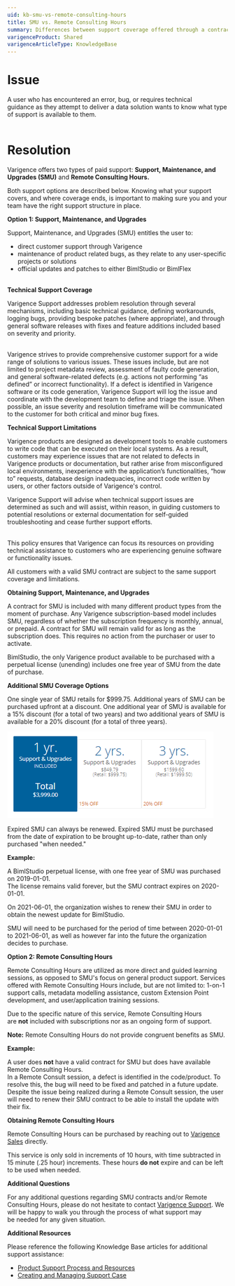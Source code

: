 ```yaml
---
uid: kb-smu-vs-remote-consulting-hours
title: SMU vs. Remote Consulting Hours
summary: Differences between support coverage offered through a contract for Support, Maintenance, and Upgrades and Remote Consulting Hours
varigenceProduct: Shared
varigenceArticleType: KnowledgeBase
---
```

# Issue

A user who has encountered an error, bug, or requires technical guidance as they attempt to deliver a data solution wants to know what type of support is available to them.   
 

# Resolution

Varigence offers two types of paid support: **Support, Maintenance, and Upgrades (SMU)** and **Remote Consulting Hours.**   
  
Both support options are described below. Knowing what your support covers, and where coverage ends, is important to making sure you and your team have the right support structure in place.   
  
**Option 1: Support, Maintenance, and Upgrades**  
  
Support, Maintenance, and Upgrades (SMU) entitles the user to:

*   direct customer support through Varigence
*   maintenance of product related bugs, as they relate to any user-specific projects or solutions
*   official updates and patches to either BimlStudio or BimlFlex  
     

**Technical Support Coverage**  
  
Varigence Support addresses problem resolution through several mechanisms, including basic technical guidance, defining workarounds, logging bugs, providing bespoke patches (where appropriate), and through general software releases with fixes and feature additions included based on severity and priority.    
 

Varigence strives to provide comprehensive customer support for a wide range of solutions to various issues. These issues include, but are not limited to project metadata review, assessment of faulty code generation, and general software-related defects (e.g. actions not performing “as defined” or incorrect functionality). If a defect is identified in Varigence software or its code generation, Varigence Support will log the issue and coordinate with the development team to define and triage the issue. When possible, an issue severity and resolution timeframe will be communicated to the customer for both critical and minor bug fixes. 

  
**Technical Support Limitations**  
  
Varigence products are designed as development tools to enable customers to write code that can be executed on their local systems. As a result, customers may experience issues that are not related to defects in Varigence products or documentation, but rather arise from misconfigured local environments, inexperience with the application’s functionalities, “how to” requests, database design inadequacies, incorrect code written by users, or other factors outside of Varigence's control. 

Varigence Support will advise when technical support issues are determined as such and will assist, within reason, in guiding customers to potential resolutions or external documentation for self-guided troubleshooting and cease further support efforts.    
 

This policy ensures that Varigence can focus its resources on providing technical assistance to customers who are experiencing genuine software or functionality issues.  

  
All customers with a valid SMU contract are subject to the same support coverage and limitations.  
  
  
**Obtaining Support, Maintenance, and Upgrades**  
  
A contract for SMU is included with many different product types from the moment of purchase. Any Varigence subscription-based model includes SMU, regardless of whether the subscription frequency is monthly, annual, or prepaid. A contract for SMU will remain valid for as long as the subscription does. This requires no action from the purchaser or user to activate.   
  
BimlStudio, the only Varigence product available to be purchased with a perpetual license (unending) includes one free year of SMU from the date of purchase.  
  
**Additional SMU Coverage Options**  
  
One single year of SMU retails for $999.75. Additional years of SMU can be purchased upfront at a discount. One additional year of SMU is available for a 15% discount (for a total of two years) and two additional years of SMU is available for a 20% discount (for a total of three years).   
  
![Additional SMU Coverage Options](../../static/img/kb-smu-vs-remote-consulting-hours.png "Additional SMU Coverage Options") 
  
Expired SMU can always be renewed. Expired SMU must be purchased from the date of expiration to be brought up-to-date, rather than only purchased "when needed."   
  
**Example:**   
  
A BimlStudio perpetual license, with one free year of SMU was purchased on 2019-01-01.   
The license remains valid forever, but the SMU contract expires on 2020-01-01.   
  
On 2021-06-01, the organization wishes to renew their SMU in order to obtain the newest update for BimlStudio.   
  
SMU will need to be purchased for the period of time between 2020-01-01 to 2021-06-01, as well as however far into the future the organization decides to purchase.   
  
  
  
**Option 2: Remote Consulting Hours**  
  
Remote Consulting Hours are utilized as more direct and guided learning sessions, as opposed to SMU's focus on general product support. Services offered with Remote Consulting Hours include, but are not limited to: 1-on-1 support calls, metadata modelling assistance, custom Extension Point development, and user/application training sessions.   
  
Due to the specific nature of this service, Remote Consulting Hours are **not** included with subscriptions nor as an ongoing form of support.   
  
**Note:** Remote Consulting Hours do not provide congruent benefits as SMU.  
  
**Example:**   
  
A user does **not** have a valid contract for SMU but does have available Remote Consulting Hours.  
In a Remote Consult session, a defect is identified in the code/product. To resolve this, the bug will need to be fixed and patched in a future update.   
Despite the issue being realized during a Remote Consult session, the user will need to renew their SMU contract to be able to install the update with their fix.   
  
**Obtaining Remote Consulting Hours**   
  
Remote Consulting Hours can be purchased by reaching out to [Varigence Sales](mailto:sales@varigence.com) directly.  
  
This service is only sold in increments of 10 hours, with time subtracted in 15 minute (.25 hour) increments. These hours **do not** expire and can be left to be used when needed.   
  
**Additional Questions**   
  
For any additional questions regarding SMU contracts and/or Remote Consulting Hours, please do not hesitate to contact [Varigence Support](mailto:support@varigence.com). We will be happy to walk you through the process of what support may be needed for any given situation.    
  
**Additional Resources**  
  
Please reference the following Knowledge Base articles for additional support assistance: 

*   [Product Support Process and Resources](xref:kb-product-support-process-and-resources)
*   [Creating and Managing Support Case](xref:kb-creating-and-managing-support-cases)